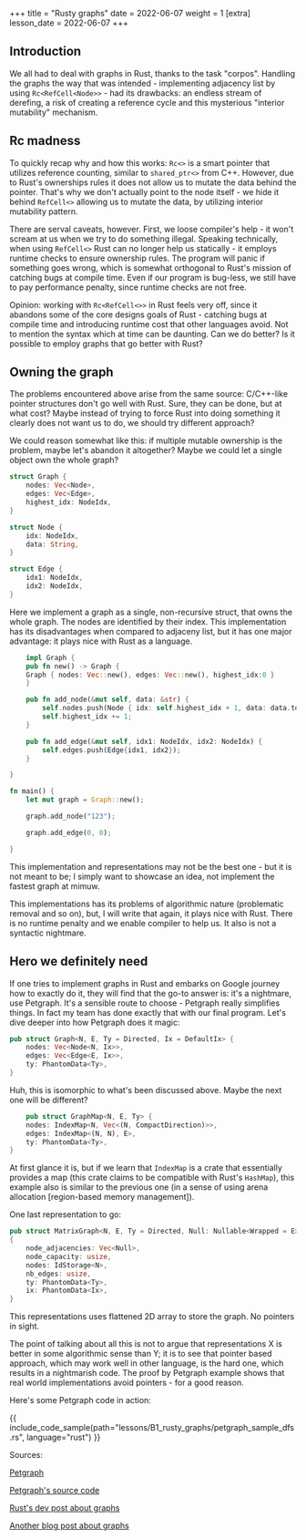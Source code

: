 +++
title = "Rusty graphs"
date = 2022-06-07 
weight = 1
[extra]
lesson_date = 2022-06-07 
+++

## Introduction

We all had to deal with graphs in Rust, thanks to the task "corpos". Handling the graphs the way that was intended - implementing adjacency list by using `Rc<RefCell<Node>>` - had its drawbacks: an endless stream of derefing, a risk of creating a reference cycle and this mysterious "interior mutability" mechanism.

## Rc madness

To quickly recap why and how this works: `Rc<>` is a smart pointer that utilizes reference counting, similar to `shared_ptr<>` from C++. However, due to Rust's ownerships rules it does not allow us to mutate the data behind the pointer. That's why we don't actually point to the node itself - we hide it behind `RefCell<>` allowing us to mutate the data, by utilizing interior mutability pattern.

There are serval caveats, however. First, we loose compiler's help - it won't scream at us when we try to do something illegal. Speaking technically, when using `RefCell<>` Rust can no longer help us statically - it employs runtime checks to ensure ownership rules. The program will panic if something goes wrong, which is somewhat orthogonal to Rust's mission of catching bugs at compile time. Even if our program is bug-less, we still have to pay performance penalty, since runtime checks are not free.

Opinion: working with `Rc<RefCell<>>` in Rust feels very off, since it abandons some of the core designs goals of Rust - catching bugs at compile time and introducing runtime cost that other languages avoid. Not to mention the syntax which at time can be daunting. Can we do better? Is it possible to employ graphs that go better with Rust?

## Owning the graph

The problems encountered above arise from the same source: C/C++-like pointer structures don't go well with Rust. Sure, they can be done, but at what cost? Maybe instead of trying to force Rust into doing something it clearly does not want us to do, we should try different approach?

We could reason somewhat like this: if multiple mutable ownership is the problem, maybe let's abandon it altogether? Maybe we could let a single object own the whole graph?

```rust
struct Graph {
    nodes: Vec<Node>,
    edges: Vec<Edge>,
    highest_idx: NodeIdx,
}

struct Node {
    idx: NodeIdx,
    data: String,
}

struct Edge {
    idx1: NodeIdx,
    idx2: NodeIdx,
}
```

Here we implement a graph as a single, non-recursive struct, that owns the whole graph. The nodes are identified by their index. This implementation has its disadvantages when compared to adjaceny list, but it has one major advantage: it plays nice with Rust as a language.

```rust
    impl Graph {
    pub fn new() -> Graph {
    Graph { nodes: Vec::new(), edges: Vec::new(), highest_idx:0 }
    }

    pub fn add_node(&mut self, data: &str) {
        self.nodes.push(Node { idx: self.highest_idx + 1, data: data.to_string() });
        self.highest_idx += 1;
    }

    pub fn add_edge(&mut self, idx1: NodeIdx, idx2: NodeIdx) {
        self.edges.push(Edge{idx1, idx2});
    }

}
```

```rust
fn main() {
    let mut graph = Graph::new();

    graph.add_node("123");

    graph.add_edge(0, 0);

}
```

This implementation and representations may not be the best one - but it is not meant to be; I simply want to showcase an idea, not implement the fastest graph at mimuw.

This implementations has its problems of algorithmic nature (problematic removal and so on), but, I will write that again, it plays nice with Rust. There is no runtime penalty and we enable compiler to help us. It also is not a syntactic nightmare.

## Hero we definitely need

If one tries to implement graphs in Rust and embarks on Google journey how to exactly do it, they will find that the go-to answer is: it's a nightmare, use Petgraph. It's a sensible route to choose - Petgraph really simplifies things. In fact my team has done exactly that with our final program. Let's dive deeper into how Petgraph does it magic:

```rust
pub struct Graph<N, E, Ty = Directed, Ix = DefaultIx> {
    nodes: Vec<Node<N, Ix>>,
    edges: Vec<Edge<E, Ix>>,
    ty: PhantomData<Ty>,
}
```

Huh, this is isomorphic to what's been discussed above. Maybe the next one will be different?

```rust
    pub struct GraphMap<N, E, Ty> {
    nodes: IndexMap<N, Vec<(N, CompactDirection)>>,
    edges: IndexMap<(N, N), E>,
    ty: PhantomData<Ty>,
}
```

At first glance it is, but if we learn that `IndexMap` is a crate that essentially provides a map (this crate claims to be compatible with Rust's `HashMap`), this example also is similar to the previous one (in a sense of using arena allocation [region-based memory management]).

One last representation to go:

```rust
pub struct MatrixGraph<N, E, Ty = Directed, Null: Nullable<Wrapped = E> = Option<E>, Ix = DefaultIx>
{
    node_adjacencies: Vec<Null>,
    node_capacity: usize,
    nodes: IdStorage<N>,
    nb_edges: usize,
    ty: PhantomData<Ty>,
    ix: PhantomData<Ix>,
}
```

This representations uses flattened 2D array to store the graph. No pointers in sight.

The point of talking about all this is not to argue that representations X is better in some algorithmic sense than Y; it is to see that pointer based approach, which may work well in other language, is the hard one, which results in a nightmarish code. The proof by Petgraph example shows that real world implementations avoid pointers - for a good reason.

Here's some Petgraph code in action:

{{ include_code_sample(path="lessons/B1_rusty_graphs/petgraph_sample_dfs.rs", language="rust") }}

Sources:

[Petgraph](https://docs.rs/petgraph/latest/petgraph/index.html)

[Petgraph's source code](https://github.com/petgraph/petgraph)

[Rust's dev post about graphs](https://github.com/nrc/r4cppp/blob/master/graphs/README.md)

[Another blog post about graphs](https://smallcultfollowing.com/babysteps/blog/2015/04/06/modeling-graphs-in-rust-using-vector-indices/)
